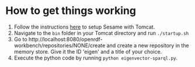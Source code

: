 How to get things working
=========================

1. Follow the instructions [here](https://wiki.duraspace.org/display/FF/Triplestore+Setup) to setup Sesame with Tomcat.
2. Navigate to the `bin` folder in your Tomcat directory and run `./startup.sh`
3. Go to http://localhost:8080/openrdf-workbench/repositories/NONE/create and create a new repository in the memory store. Give it the ID 'eigen' and a title of your choice.
4. Execute the python code by running `python eigenvector-sparql.py`. 
